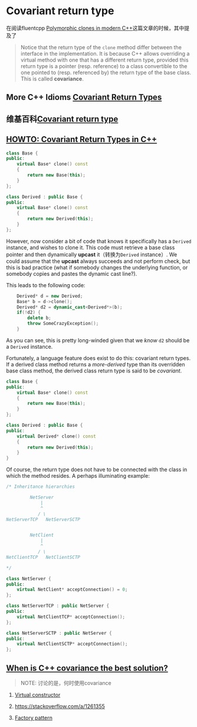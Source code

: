 # Covariant return type

在阅读fluentcpp [Polymorphic clones in modern C++](https://www.fluentcpp.com/2017/09/08/make-polymorphic-copy-modern-cpp/)这篇文章的时候，其中提及了

> Notice that the return type of the `clone` method differ between the interface in the implementation. It is because C++ allows overriding a virtual method with one that has a different return type, provided this return type is a pointer (resp. reference) to a class convertible to the one pointed to (resp. referenced by) the return type of the base class. This is called **covariance**.

## More C++ Idioms [Covariant Return Types](https://en.wikibooks.org/wiki/More_C%2B%2B_Idioms/Covariant_Return_Types)

## 维基百科[Covariant return type](https://en.wikipedia.org/wiki/Covariant_return_type)



## [HOWTO: Covariant Return Types in C++](https://www.lwithers.me.uk/articles/covariant.html)

```c++
class Base {
public:
    virtual Base* clone() const
    {
        return new Base(this);
    }
};

class Derived : public Base {
public:
    virtual Base* clone() const
    {
        return new Derived(this);
    }
};
```

However, now consider a bit of code that knows it specifically has a `Derived` instance, and wishes to clone it. This code must retrieve a base class pointer and then dynamically **upcast** it（转换为`Derived` instance）. We could assume that the **upcast** always succeeds and not perform check, but this is bad practice (what if somebody changes the underlying function, or somebody copies and pastes the dynamic cast line?).

This leads to the following code:

```c++
    Derived* d = new Derived;
    Base* b = d->clone();
    Derived* d2 = dynamic_cast<Derived*>(b);
    if(!d2) {
        delete b;
        throw SomeCrazyException();
    }
```

As you can see, this is pretty long-winded given that we _know_ `d2` should be a `Derived` instance.



Fortunately, a language feature does exist to do this: covariant return types. If a derived class method returns a *more-derived* type than its overridden base class method, the derived class return type is said to be *covariant*.

```c++
class Base {
public:
    virtual Base* clone() const
    {
        return new Base(this);
    }
};

class Derived : public Base {
public:
    virtual Derived* clone() const
    {
        return new Derived(this);
    }
}
```

Of course, the return type does not have to be connected with the class in which the method resides. A perhaps illuminating example:

```c++
/* Inheritance hierarchies

         NetServer
             |
             ^
            / \
NetServerTCP   NetServerSCTP


         NetClient
             |
             ^
            / \
NetClientTCP   NetClientSCTP

*/

class NetServer {
public:
    virtual NetClient* acceptConnection() = 0;
};

class NetServerTCP : public NetServer {
public:
    virtual NetClientTCP* acceptConnection();
};

class NetServerSCTP : public NetServer {
public:
    virtual NetClientSCTP* acceptConnection();
};
```



## [When is C++ covariance the best solution?](https://stackoverflow.com/questions/1260757/when-is-c-covariance-the-best-solution)

> NOTE: 讨论的是，何时使用covariance

1. [Virtual constructor](https://stackoverflow.com/a/1260785)

2. https://stackoverflow.com/a/1261355
3. [Factory pattern](https://stackoverflow.com/a/1260934)
